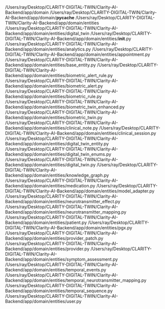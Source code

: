 /Users/ray/Desktop/CLARITY-DIGITAL-TWIN/Clarity-AI-Backend/app/domain
/Users/ray/Desktop/CLARITY-DIGITAL-TWIN/Clarity-AI-Backend/app/domain/__pycache__
/Users/ray/Desktop/CLARITY-DIGITAL-TWIN/Clarity-AI-Backend/app/domain/entities
/Users/ray/Desktop/CLARITY-DIGITAL-TWIN/Clarity-AI-Backend/app/domain/entities/digital_twin
/Users/ray/Desktop/CLARITY-DIGITAL-TWIN/Clarity-AI-Backend/app/domain/entities/__init__.py
/Users/ray/Desktop/CLARITY-DIGITAL-TWIN/Clarity-AI-Backend/app/domain/entities/analytics.py
/Users/ray/Desktop/CLARITY-DIGITAL-TWIN/Clarity-AI-Backend/app/domain/entities/appointment.py
/Users/ray/Desktop/CLARITY-DIGITAL-TWIN/Clarity-AI-Backend/app/domain/entities/base_entity.py
/Users/ray/Desktop/CLARITY-DIGITAL-TWIN/Clarity-AI-Backend/app/domain/entities/biometric_alert_rule.py
/Users/ray/Desktop/CLARITY-DIGITAL-TWIN/Clarity-AI-Backend/app/domain/entities/biometric_alert.py
/Users/ray/Desktop/CLARITY-DIGITAL-TWIN/Clarity-AI-Backend/app/domain/entities/biometric_rule.py
/Users/ray/Desktop/CLARITY-DIGITAL-TWIN/Clarity-AI-Backend/app/domain/entities/biometric_twin_enhanced.py
/Users/ray/Desktop/CLARITY-DIGITAL-TWIN/Clarity-AI-Backend/app/domain/entities/biometric_twin.py
/Users/ray/Desktop/CLARITY-DIGITAL-TWIN/Clarity-AI-Backend/app/domain/entities/clinical_note.py
/Users/ray/Desktop/CLARITY-DIGITAL-TWIN/Clarity-AI-Backend/app/domain/entities/clinical_session.py
/Users/ray/Desktop/CLARITY-DIGITAL-TWIN/Clarity-AI-Backend/app/domain/entities/digital_twin_entity.py
/Users/ray/Desktop/CLARITY-DIGITAL-TWIN/Clarity-AI-Backend/app/domain/entities/digital_twin_enums.py
/Users/ray/Desktop/CLARITY-DIGITAL-TWIN/Clarity-AI-Backend/app/domain/entities/digital_twin.py
/Users/ray/Desktop/CLARITY-DIGITAL-TWIN/Clarity-AI-Backend/app/domain/entities/knowledge_graph.py
/Users/ray/Desktop/CLARITY-DIGITAL-TWIN/Clarity-AI-Backend/app/domain/entities/medication.py
/Users/ray/Desktop/CLARITY-DIGITAL-TWIN/Clarity-AI-Backend/app/domain/entities/model_adapter.py
/Users/ray/Desktop/CLARITY-DIGITAL-TWIN/Clarity-AI-Backend/app/domain/entities/neurotransmitter_effect.py
/Users/ray/Desktop/CLARITY-DIGITAL-TWIN/Clarity-AI-Backend/app/domain/entities/neurotransmitter_mapping.py
/Users/ray/Desktop/CLARITY-DIGITAL-TWIN/Clarity-AI-Backend/app/domain/entities/patient.py
/Users/ray/Desktop/CLARITY-DIGITAL-TWIN/Clarity-AI-Backend/app/domain/entities/pgx.py
/Users/ray/Desktop/CLARITY-DIGITAL-TWIN/Clarity-AI-Backend/app/domain/entities/provider_patch.py
/Users/ray/Desktop/CLARITY-DIGITAL-TWIN/Clarity-AI-Backend/app/domain/entities/provider.py
/Users/ray/Desktop/CLARITY-DIGITAL-TWIN/Clarity-AI-Backend/app/domain/entities/symptom_assessment.py
/Users/ray/Desktop/CLARITY-DIGITAL-TWIN/Clarity-AI-Backend/app/domain/entities/temporal_events.py
/Users/ray/Desktop/CLARITY-DIGITAL-TWIN/Clarity-AI-Backend/app/domain/entities/temporal_neurotransmitter_mapping.py
/Users/ray/Desktop/CLARITY-DIGITAL-TWIN/Clarity-AI-Backend/app/domain/entities/temporal_sequence.py
/Users/ray/Desktop/CLARITY-DIGITAL-TWIN/Clarity-AI-Backend/app/domain/entities/user.py